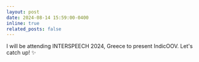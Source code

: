 ```yaml
---
layout: post
date: 2024-08-14 15:59:00-0400
inline: true
related_posts: false
---
```

I will be attending INTERSPEECH 2024, Greece to present IndicOOV. Let's catch up! :sparkles: